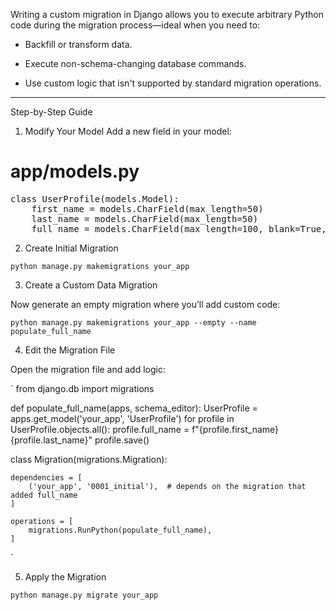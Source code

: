 Writing a custom migration in Django allows you to execute arbitrary Python code during the migration process—ideal when you need to:

- Backfill or transform data.

- Execute non-schema-changing database commands.

- Use custom logic that isn't supported by standard migration operations.


--------------------

Step-by-Step Guide

1. Modify Your Model
Add a new field in your model:

# app/models.py

<pre>
class UserProfile(models.Model):
    first_name = models.CharField(max_length=50)
    last_name = models.CharField(max_length=50)
    full_name = models.CharField(max_length=100, blank=True, null=True)  # new field
</pre>


2. Create Initial Migration

`
python manage.py makemigrations your_app
`


3. Create a Custom Data Migration

Now generate an empty migration where you’ll add custom code:

`
python manage.py makemigrations your_app --empty --name populate_full_name
`

4. Edit the Migration File

Open the migration file and add logic:

`
from django.db import migrations

def populate_full_name(apps, schema_editor):
    UserProfile = apps.get_model('your_app', 'UserProfile')
    for profile in UserProfile.objects.all():
        profile.full_name = f"{profile.first_name} {profile.last_name}"
        profile.save()

class Migration(migrations.Migration):

    dependencies = [
        ('your_app', '0001_initial'),  # depends on the migration that added full_name
    ]

    operations = [
        migrations.RunPython(populate_full_name),
    ]
`


5. Apply the Migration

`
python manage.py migrate your_app
`